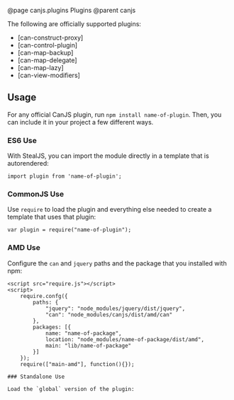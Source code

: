@page canjs.plugins Plugins
@parent canjs

The following are officially supported plugins:

- [can-construct-proxy]
- [can-control-plugin]
- [can-map-backup]
- [can-map-delegate]
- [can-map-lazy]
- [can-view-modifiers]

## Usage

For any official CanJS plugin, run `npm install name-of-plugin`. Then, you can include it in your project a few different ways.

### ES6 Use

With StealJS, you can import the module directly in a template that is autorendered:

```
import plugin from 'name-of-plugin';
```

### CommonJS Use

Use `require` to load the plugin and everything else needed to create a template that uses that plugin:

```
var plugin = require("name-of-plugin");
```

### AMD Use

Configure the `can` and `jquery` paths and the package that you installed with npm:
```
<script src="require.js"></script>
<script>
    require.confg({
        paths: {
            "jquery": "node_modules/jquery/dist/jquery",
            "can": "node_modules/canjs/dist/amd/can"
        },
        packages: [{
            name: "name-of-package",
            location: "node_modules/name-of-package/dist/amd",
            main: "lib/name-of-package"
        }]
    });
    require(["main-amd"], function(){});

### Standalone Use

Load the `global` version of the plugin:
```
<script src='./node_modules/can-construct-proxy/dist/global/can-construct-proxy.js'></script>
```


